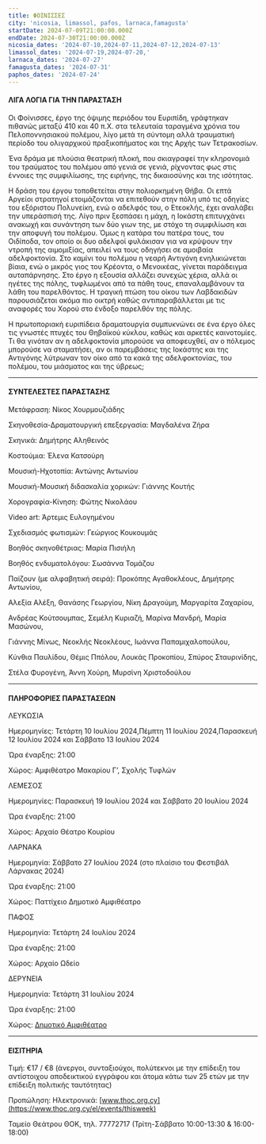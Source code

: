 ```yaml
---
title: ΦΟΙΝΙΣΣΕΣ
city: 'nicosia, limassol, pafos, larnaca,famagusta'
startDate: 2024-07-09T21:00:00.000Z
endDate: 2024-07-30T21:00:00.000Z
nicosia_dates: '2024-07-10,2024-07-11,2024-07-12,2024-07-13'
limassol_dates: '2024-07-19,2024-07-20,'
larnaca_dates: '2024-07-27'
famagusta_dates: '2024-07-31'
paphos_dates: '2024-07-24'
---
```


#### ΛΙΓΑ ΛΟΓΙΑ ΓΙΑ ΤΗΝ ΠΑΡΑΣΤΑΣΗ

Οι Φοίνισσες, έργο της όψιμης περιόδου του Ευριπίδη, γράφτηκαν πιθανώς μεταξύ 410 και 40 π.Χ. στα τελευταία ταραγμένα χρόνια του Πελοποννησιακού πολέμου, λίγο μετά τη σύντομη αλλά τραυματική περίοδο του ολιγαρχικού πραξικοπήματος και της Αρχής των Τετρακοσίων.

Ένα δράμα με πλούσια θεατρική πλοκή, που σκιαγραφεί την κληρονομιά του τραύματος του πολέμου από γενιά σε γενιά, ρίχνοντας φως στις έννοιες της συμφιλίωσης, της ειρήνης, της δικαιοσύνης και της ισότητας.

Η δράση του έργου τοποθετείται στην πολιορκημένη Θήβα. Οι επτά Αργείοι στρατηγοί ετοιμάζονται να επιτεθούν στην πόλη υπό τις οδηγίες του εξόριστου Πολυνείκη, ενώ ο αδελφός του, ο Ετεοκλής, έχει αναλάβει την υπεράσπισή της. Λίγο πριν ξεσπάσει η μάχη, η Ιοκάστη επιτυγχάνει ανακωχή και συνάντηση των δύο γιων της, με στόχο τη συμφιλίωση και την αποφυγή του πολέμου. Όμως η κατάρα του πατέρα τους, του Οιδίποδα, τον οποίο οι δυο αδελφοί φυλάκισαν για να κρύψουν την ντροπή της αιμομιξίας, απειλεί να τους οδηγήσει σε αμοιβαία αδελφοκτονία. Στο καμίνι του πολέμου η νεαρή Αντιγόνη ενηλικιώνεται βίαια, ενώ ο μικρός γιος του Κρέοντα, ο Μενοικέας, γίνεται παράδειγμα αυταπάρνησης. Στο έργο η εξουσία αλλάζει συνεχώς χέρια, αλλά οι ηγέτες της πόλης, τυφλωμένοι από τα πάθη τους, επαναλαμβάνουν τα λάθη του παρελθόντος. Η τραγική πτώση του οίκου των Λαβδακιδών παρουσιάζεται ακόμα πιο οικτρή καθώς αντιπαραβάλλεται με τις αναφορές του Xορού στο ένδοξο παρελθόν της πόλης.

Η πρωτοποριακή ευριπίδεια δραματουργία συμπυκνώνει σε ένα έργο όλες τις γνωστές πτυχές του Θηβαϊκού κύκλου, καθώς και αρκετές καινοτομίες. Τι θα γινόταν αν η αδελφοκτονία μπορούσε να αποφευχθεί, αν ο πόλεμος μπορούσε να σταματήσει, αν οι παρεμβάσεις της Ιοκάστης και της Αντιγόνης λύτρωναν τον οίκο από τα κακά της αδελφοκτονίας, του πολέμου, του μιάσματος και της ύβρεως;

***

#### ΣΥΝΤΕΛΕΣΤΕΣ ΠΑΡΑΣΤΑΣΗΣ

Μετάφραση: Νίκος Χουρμουζιάδης

Σκηνοθεσία-Δραματουργική επεξεργασία: Μαγδαλένα Ζήρα

Σκηνικά: Δημήτρης Αληθεινός

Κοστούμια: Έλενα Κατσούρη

Μουσική-Ηχοτοπία: Αντώνης Αντωνίου

Μουσική-Μουσική διδασκαλία χορικών: Γιάννης Κουτής

Χορογραφία-Κίνηση: Φώτης Νικολάου

Video art: Άρτεμις Ευλογημένου

Σχεδιασμός φωτισμών: Γεώργιος Κουκουμάς

Βοηθός σκηνοθέτριας: Μαρία Πισιήλη

Βοηθός ενδυματολόγου: Σωσάννα Τομάζου

Παίζουν (με αλφαβητική σειρά): Προκόπης Αγαθοκλέους, Δημήτρης Αντωνίου,

Αλεξία Αλέξη, Θανάσης Γεωργίου, Νίκη Δραγούμη, Μαργαρίτα Ζαχαρίου,

Ανδρέας Κούτσουμπας, Σεμέλη Κυριαζή, Μαρίνα Μανδρή, Μαρία Μασώνου,

Γιάννης Μίνως, Νεοκλής Νεοκλέους, Ιωάννα Παπαμιχαλοπούλου,

Κύνθια Παυλίδου, Θέμις Ππόλου, Λουκάς Προκοπίου, Σπύρος Σταυρινίδης,

Στέλα Φυρογένη, Άννη Χούρη, Μυρσίνη Χριστοδούλου

***

#### ΠΛΗΡΟΦΟΡΙΕΣ ΠΑΡΑΣΤΑΣΕΩΝ

ΛΕΥΚΩΣΙΑ

Ημερομηνίες: Τετάρτη 10 Ιουλίου 2024,Πέμπτη 11 Ιουλίου 2024,Παρασκευή 12 Ιουλίου 2024 και Σάββατο 13 Ιουλίου 2024

Ώρα έναρξης: 21:00

Χώρος: Αμφιθέατρο Μακαρίου Γ’, Σχολής Τυφλών

ΛΕΜΕΣΟΣ

Ημερομηνίες: Παρασκευή 19 Ιουλίου 2024 και Σάββατο 20 Ιουλίου 2024

Ώρα έναρξης: 21:00

Χώρος: Αρχαίο Θέατρο Κουρίου

ΛΑΡΝΑΚΑ

Ημερομηνία: Σάββατο 27 Ιουλίου 2024 (στο πλαίσιο του Φεστιβάλ Λάρνακας 2024)

Ώρα έναρξης: 21:00

Χώρος: Παττίχειο Δημοτικό Αμφιθέατρο

ΠΑΦΟΣ

Ημερομηνία: Τετάρτη 24 Ιουλίου 2024 

Ώρα έναρξης: 21:00

Χώρος: Αρχαίο Ωδείο

ΔΕΡΥΝΕΙΑ

Ημερομηνία: Τετάρτη 31 Ιουλίου 2024 

Ώρα έναρξης: 21:00

Χώρος: [Δημοτικό Αμφιθέατρο](https://www.google.com/maps/place/Amphitheatre/@35.0661941,33.9631922,17z/data=!3m1!4b1!4m6!3m5!1s0x14dfc8a36252f1a7:0x607ec55bf875d946!8m2!3d35.0661941!4d33.9657725!16s%2Fg%2F11fy99rntj?entry=ttu)

***

#### ΕΙΣΙΤΗΡΙΑ

Τιμή: €17 / €8 (άνεργοι, συνταξιούχοι, πολύτεκνοι με την επίδειξη του αντίστοιχου αποδεικτικού εγγράφου και άτομα κάτω των 25 ετών με την επίδειξη πολιτικής ταυτότητας)

Προπώληση: Ηλεκτρονικά: [www.thoc.org.cy](https://www.thoc.org.cy/el/events/thisweek)

Ταμείο Θεάτρου ΘΟΚ, τηλ. 77772717 (Τρίτη-Σάββατο 10:00-13:30 & 16:00-18:00)
